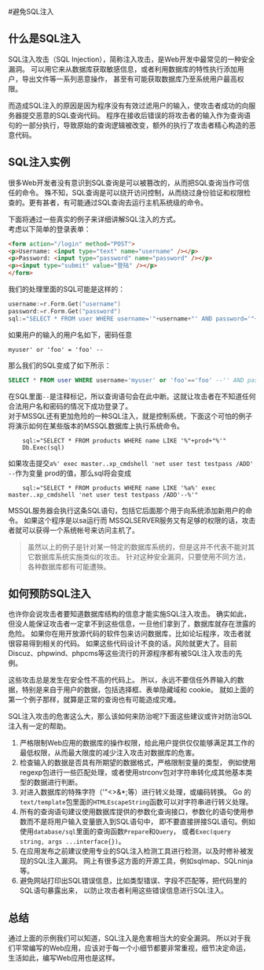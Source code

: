 #避免SQL注入

## 什么是SQL注入
SQL注入攻击（SQL Injection），简称注入攻击，是Web开发中最常见的一种安全漏洞。
可以用它来从数据库获取敏感信息，或者利用数据库的特性执行添加用户，导出文件等一系列恶意操作，
甚至有可能获取数据库乃至系统用户最高权限。

而造成SQL注入的原因是因为程序没有有效过滤用户的输入，使攻击者成功的向服务器提交恶意的SQL查询代码。
程序在接收后错误的将攻击者的输入作为查询语句的一部分执行，导致原始的查询逻辑被改变，额外的执行了攻击者精心构造的恶意代码。

## SQL注入实例
很多Web开发者没有意识到SQL查询是可以被篡改的，从而把SQL查询当作可信任的命令。
殊不知，SQL查询是可以绕开访问控制，从而绕过身份验证和权限检查的。更有甚者，有可能通过SQL查询去运行主机系统级的命令。

下面将通过一些真实的例子来详细讲解SQL注入的方式。   
考虑以下简单的登录表单：
```html
<form action="/login" method="POST">
<p>Username: <input type="text" name="username" /></p>
<p>Password: <input type="password" name="password" /></p>
<p><input type="submit" value="登陆" /></p>
</form>
```

我们的处理里面的SQL可能是这样的：
```go
username:=r.Form.Get("username")
password:=r.Form.Get("password")
sql:="SELECT * FROM user WHERE username='"+username+"' AND password='"+password+"'"
```

如果用户的输入的用户名如下，密码任意
```
myuser' or 'foo' = 'foo' --
```

那么我们的SQL变成了如下所示：
```sql
SELECT * FROM user WHERE username='myuser' or 'foo'=='foo' --'' AND password='xxx'
```

在SQL里面`--`是注释标记，所以查询语句会在此中断。这就让攻击者在不知道任何合法用户名和密码的情况下成功登录了。   
对于MSSQL还有更加危险的一种SQL注入，就是控制系统，下面这个可怕的例子将演示如何在某些版本的MSSQL数据库上执行系统命令。
```
	sql:="SELECT * FROM products WHERE name LIKE '%"+prod+"%'"
	Db.Exec(sql)
```

如果攻击提交`a%' exec master..xp_cmdshell 'net user test testpass /ADD' --`作为变量 prod的值，那么sql将会变成
```
	sql:="SELECT * FROM products WHERE name LIKE '%a%' exec master..xp_cmdshell 'net user test testpass /ADD'--%'"
```

MSSQL服务器会执行这条SQL语句，包括它后面那个用于向系统添加新用户的命令。
如果这个程序是以sa运行而 MSSQLSERVER服务又有足够的权限的话，攻击者就可以获得一个系统帐号来访问主机了。

> 虽然以上的例子是针对某一特定的数据库系统的，但是这并不代表不能对其它数据库系统实施类似的攻击。
> 针对这种安全漏洞，只要使用不同方法，各种数据库都有可能遭殃。


## 如何预防SQL注入
也许你会说攻击者要知道数据库结构的信息才能实施SQL注入攻击。
确实如此，但没人能保证攻击者一定拿不到这些信息，一旦他们拿到了，数据库就存在泄露的危险。
如果你在用开放源代码的软件包来访问数据库，比如论坛程序，攻击者就很容易得到相关的代码。
如果这些代码设计不良的话，风险就更大了。目前Discuz、phpwind、phpcms等这些流行的开源程序都有被SQL注入攻击的先例。

这些攻击总是发生在安全性不高的代码上。
所以，永远不要信任外界输入的数据，特别是来自于用户的数据，包括选择框、表单隐藏域和 cookie。
就如上面的第一个例子那样，就算是正常的查询也有可能造成灾难。

SQL注入攻击的危害这么大，那么该如何来防治呢?下面这些建议或许对防治SQL注入有一定的帮助。   
1. 严格限制Web应用的数据库的操作权限，给此用户提供仅仅能够满足其工作的最低权限，从而最大限度的减少注入攻击对数据库的危害。
2. 检查输入的数据是否具有所期望的数据格式，严格限制变量的类型，
	例如使用regexp包进行一些匹配处理，或者使用strconv包对字符串转化成其他基本类型的数据进行判断。
3. 对进入数据库的特殊字符（'"<>&\*;等）进行转义处理，或编码转换。
	Go 的`text/template`包里面的`HTMLEscapeString`函数可以对字符串进行转义处理。
4. 所有的查询语句建议使用数据库提供的参数化查询接口，参数化的语句使用参数而不是将用户输入变量嵌入到SQL语句中，
	即不要直接拼接SQL语句。例如使用`database/sql`里面的查询函数`Prepare`和`Query`，
	或者`Exec(query string, args ...interface{})`。
5. 在应用发布之前建议使用专业的SQL注入检测工具进行检测，以及时修补被发现的SQL注入漏洞。
	网上有很多这方面的开源工具，例如sqlmap、SQLninja等。
6. 避免网站打印出SQL错误信息，比如类型错误、字段不匹配等，把代码里的SQL语句暴露出来，
	以防止攻击者利用这些错误信息进行SQL注入。

## 总结
通过上面的示例我们可以知道，SQL注入是危害相当大的安全漏洞。
所以对于我们平常编写的Web应用，应该对于每一个小细节都要非常重视，细节决定命运，生活如此，编写Web应用也是这样。

